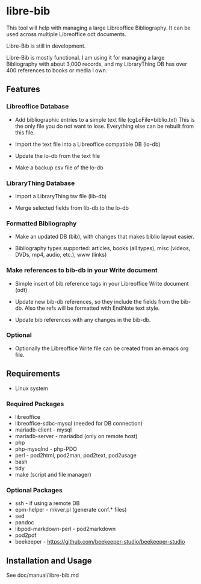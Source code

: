 # libre-bib

This tool will help with managing a large Libreoffice Bibliography.  It
can be used across multiple Libreoffice odt documents.

Libre-Bib is still in development.

Libre-Bib is mostly functional. I am using it for managing a large
Bibliography with about 3,000 records, and my LibraryThing DB has over
400 references to books or media I own.

## Features

### Libreoffice Database

* Add bibliographic entries to a simple text file
  (cgLoFile=biblio.txt) This is the only file you do not want to
  lose. Everything else can be rebuilt from this file.

* Import the text file into a Libreoffice compatible DB (lo-db)

* Update the lo-db from the text file

* Make a backup csv file of the lo-db

### LibraryThing Database

* Import a LibraryThing tsv file (lib-db)

* Merge selected fields from lib-db to the lo-db

### Formatted Bibliography

* Make an updated DB (bib), with changes that makes biblio layout easier.

* Bibliography types supported: articles, books (all types), misc
  (videos, DVDs, mp4, audio, etc.), www (links)

### Make references to bib-db in your Write document

* Simple insert of bib reference tags in your Libreoffice Write
  document (odt)

* Update new bib-db references, so they include the fields from the
  bib-db. Also the refs will be formatted with EndNote text style.

* Update bib references with any changes in the bib-db.

### Optional

* Optionally the Libreoffice Write file can be created from an emacs
  org file.

## Requirements

* Linux system

### Required Packages

* libreoffice
* libreoffice-sdbc-mysql (needed for DB connection)
* mariadb-client - mysql
* mariadb-server - mariadbd (only on remote host)
* php
* php-mysqlnd - php-PDO
* perl - pod2html, pod2man, pod2text, pod2usage
* bash
* tidy
* make (script and file manager)

### Optional Packages

* ssh - if using a remote DB
* epm-helper - mkver.pl (generate conf.* files)
* sed
* pandoc
* libpod-markdown-perl - pod2markdown
* pod2pdf
* beekeeper - https://github.com/beekeeper-studio/beekeeper-studio

## Installation and Usage

See doc/manual/libre-bib.md
